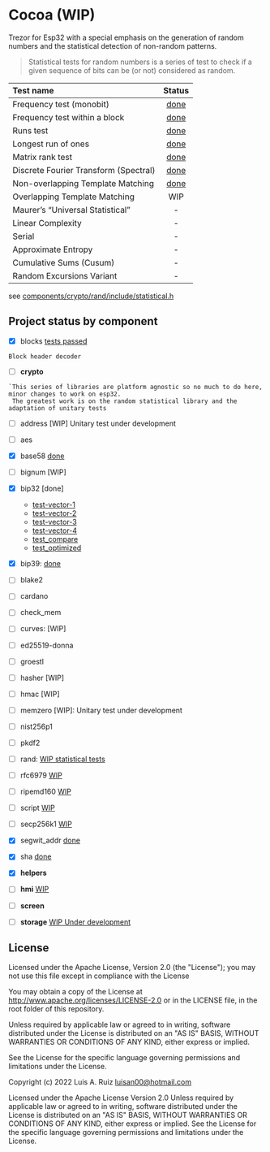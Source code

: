 # Cocoa (WIP)

Trezor for Esp32 with a special emphasis on the generation of random numbers and the statistical detection of non-random patterns.

> Statistical tests for random numbers is a series of test to check if a given sequence of bits can be (or not) considered as random.

| Test name                             | Status |
|:--------------------------------------|:------:|
| Frequency test (monobit)              | [done](components/crypto/rand/statistical.c#L12)  |
| Frequency test within a block         | [done](components/crypto/rand/statistical.c#L25)  |
| Runs test                             | [done](components/crypto/rand/statistical.c#L42)  |
| Longest run of ones                   | [done](components/crypto/rand/statistical.c#L73)  |
| Matrix rank test                      | [done](components/crypto/rand/statistical.c#L164) |
| Discrete Fourier Transform (Spectral) | [done](components/crypto/rand/statistical.c#L235) |
| Non-overlapping Template Matching     | [done](components/crypto/rand/statistical.c#L283) |
| Overlapping Template Matching         | WIP    |
| Maurer’s “Universal Statistical”      | -      |
| Linear Complexity                     | -      |
| Serial                                | -      |
| Approximate Entropy                   | -      |
| Cumulative Sums (Cusum)               | -      |
| Random Excursions Variant             | -      |   

see [components/crypto/rand/include/statistical.h](components/crypto/rand/include/statistical.h)

## Project status by component

- [X] blocks [tests passed](./components/blocks/test/test_blocks.c)

```
Block header decoder
```

- [ ] **crypto**

```
`This series of libraries are platform agnostic so no much to do here, minor changes to work on esp32.
 The greatest work is on the random statistical library and the adaptation of unitary tests
```

  - [ ] address [WIP] Unitary test under development
  - [ ] aes
  - [X] base58 [done](./components/crypto/test/test_base58.c)
  - [ ] bignum [WIP]
  - [X] bip32 [done]
    
    - [test-vector-1](./components/crypto/test/test_v1_bip32.c)
    - [test-vector-2](./components/crypto/test/test_v2_bip32.c)
    - [test-vector-3](./components/crypto/test/test_v3_bip32.c)
    - [test-vector-4](./components/crypto/test/test_v4_bip32.c)
    - [test_compare](./components/crypto/test/test_compare_bip32.c)
    - [test_optimized](./components/crypto/test/test_optimized_bip32.c)

  - [X] bip39: [done](./components/crypto/test/test_bip39.c)
  - [ ] blake2
  - [ ] cardano
  - [ ] check_mem
  - [ ] curves: [WIP]
  - [ ] ed25519-donna
  - [ ] groestl
  - [ ] hasher [WIP]
  - [ ] hmac [WIP]
  - [ ] memzero [WIP]: Unitary test under development
  - [ ] nist256p1
  - [ ] pkdf2
  - [ ] rand: [WIP statistical tests](./components/crypto/test/test_v1_rand.c) 
  - [ ] rfc6979 [WIP](components/crypto/rfc6979)
  - [ ] ripemd160 [WIP](./components/crypto/ripemd160)
  - [ ] script [WIP](./components/crypto/script)
  - [ ] secp256k1 [WIP](./components/crypto/secp256k1)
  - [X] segwit_addr [done](./components/crypto/test/test_segwit_addr.c)
  - [X] sha [done](./components/crypto/test/test_sha.c)

- [X] **helpers**

- [ ] **hmi** [WIP](components/hmi/test/test_hmi.c)

- [ ] **screen**

- [ ] **storage** [WIP Under development](./components/storage/test/test_storage.c)

## License

Licensed under the Apache License, Version 2.0 (the "License"); you may not use this file except in compliance with the License

You may obtain a copy of the License at http://www.apache.org/licenses/LICENSE-2.0 or in the LICENSE file, in the root folder of this repository.

Unless required by applicable law or agreed to in writing, software distributed under the License is distributed on an "AS IS" BASIS, WITHOUT WARRANTIES OR CONDITIONS OF ANY KIND, either express or implied.

See the License for the specific language governing permissions and limitations under the License.

Copyright (c) 2022 Luis A. Ruiz <luisan00@hotmail.com>

Licensed under the Apache License Version 2.0 Unless required by applicable law or agreed to in writing, software distributed under the License is distributed on an "AS IS" BASIS, WITHOUT WARRANTIES OR CONDITIONS OF ANY KIND, either express or implied. See the License for the specific language governing permissions and limitations under the License.

